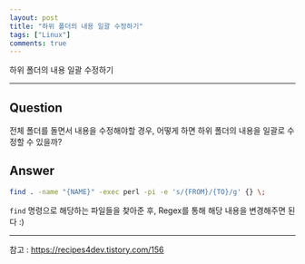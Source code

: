 ```yaml
---
layout: post
title: "하위 폴더의 내용 일괄 수정하기"
tags: ["Linux"]
comments: true
---
```


하위 폴더의 내용 일괄 수정하기

---

## Question 
전체 폴더를 돌면서 내용을 수정해야할 경우, 어떻게 하면 하위 폴더의 내용을 일괄로 수정할 수 있을까?

## Answer
``` bash
find . -name "{NAME}" -exec perl -pi -e 's/{FROM}/{TO}/g' {} \;
```
`find` 명령으로 해당하는 파일들을 찾아준 후, Regex를 통해 해당 내용을 변경해주면 된다 :)

---
참고 : <https://recipes4dev.tistory.com/156>
